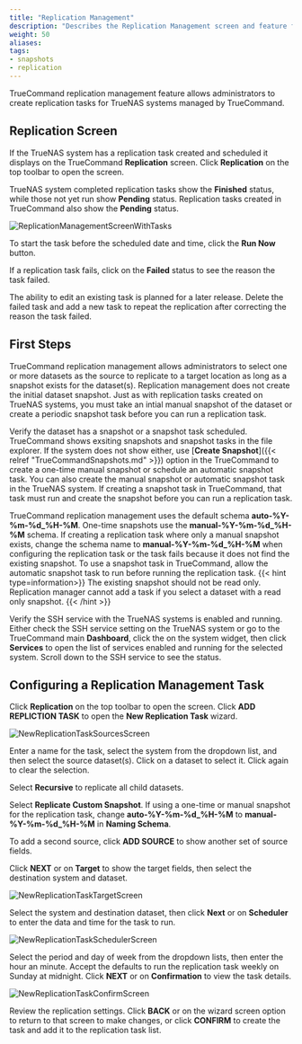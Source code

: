 ```yaml
---
title: "Replication Management"
description: "Describes the Replication Management screen and feature for creating tasks and viewing replication tasks in NAS systems."
weight: 50
aliases:
tags:
- snapshots
- replication
---
```


TrueCommand replication management feature allows administrators to create replication tasks for TrueNAS systems managed by TrueCommand. 

## Replication Screen
If the TrueNAS system has a replication task created and scheduled it displays on the TrueCommand **Replication** screen. 
Click **Replication** on the top toolbar to open the screen.

TrueNAS system completed replication tasks show the **Finished** status, while those not yet run show **Pending** status. 
Replication tasks created in TrueCommand also show the **Pending** status.

![ReplicationManagementScreenWithTasks](/images/TrueCommand/Replication/ReplicationManagementScreenWithTasks.png "Replication Management Screen")

To start the task before the scheduled date and time, click the <span class="iconify" data-icon="mdi:play"></span> **Run Now** button.

If a replication task fails, click on the **Failed** status to see the reason the task failed.

The ability to edit an existing task is planned for a later release. 
Delete the failed task and add a new task to repeat the replication after correcting the reason the task failed.

## First Steps
TrueCommand replication management allows administrators to select one or more datasets as the source to replicate to a target location as long as a snapshot exists for the dataset(s). 
Replication management does not create the initial dataset snapshot. 
Just as with replication tasks created on TrueNAS systems, you must take an intial manual snapshot of the dataset or create a periodic snapshot task before you can run a replication task. 

Verify the dataset has a snapshot or a snapshot task scheduled. 
TrueCommand shows exsiting snapshots and snapshot tasks in the file explorer. 
If the system does not show either, use [**Create Snapshot**]({{< relref "TrueCommandSnapshots.md" >}}) option in the TrueCommand to create a one-time manual snapshot or schedule an automatic snapshot task. You can also create the manual snapshot or automatic snapshot task in the TrueNAS system.
If creating a snapshot task in TrueCommand, that task must run and create the snapshot before you can run a replication task.

TrueCommand replication management uses the default schema **auto-%Y-%m-%d_%H-%M**. 
One-time snapshots use the **manual-%Y-%m-%d_%H-%M** schema. 
If creating a replication task where only a manual snapshot exists, change the schema name to **manual-%Y-%m-%d_%H-%M** when configuring the replication task or the task fails because it does not find the existing snapshot. 
To use a snapshot task in TrueCommand, allow the automatic snapshot task to run before running the replication task.
{{< hint type=information>}}
The existing snapshot should not be read only. Replication manager cannot add a task if you select a dataset with a read only snapshot.
{{< /hint >}} 

Verify the SSH service with the TrueNAS systems is enabled and running. 
Either check the SSH service setting on the TrueNAS system or go to the TrueCommand main **Dashboard**, click the <span class="iconify" data-icon="ic:round-more-vert"></span> on the system widget, then click **Services** to open the list of services enabled and running for the selected system. Scroll down to the SSH service to see the status.

## Configuring a Replication Management Task
Click **Replication** on the top toolbar to open the screen. 
Click **ADD REPLICTION TASK** to open the **New Replication Task** wizard.

![NewReplicationTaskSourcesScreen](/images/TrueCommand/Replication/NewReplicationTaskSourcesScreen.png "New Replication Task Sources")

Enter a name for the task, select the system from the dropdown list, and then select the source dataset(s). 
Click on a dataset to select it. Click again to clear the selection.

Select **Recursive** to replicate all child datasets.

Select **Replicate Custom Snapshot**. 
If using a one-time or manual snapshot for the replication task, change **auto-%Y-%m-%d_%H-%M** to **manual-%Y-%m-%d_%H-%M** in **Naming Schema**.

To add a second source, click **ADD SOURCE** to show another set of source fields.

Click **NEXT** or on **Target** to show the target fields, then select the destination system and dataset.

![NewReplicationTaskTargetScreen](/images/TrueCommand/Replication/NewReplicationTaskTargetScreen.png "New Replication Task Target")

Select the system and destination dataset, then click **Next** or on **Scheduler** to enter the data and time for the task to run.

![NewReplicationTaskSchedulerScreen](/images/TrueCommand/Replication/NewReplicationTaskSchedulerScreen.png "New Replication Task Scheduler")

Select the period and day of week from the dropdown lists, then enter the hour an minute. Accept the defaults to run the replication task weekly on Sunday at midnight.
Click **NEXT** or on **Confirmation** to view the task details. 

![NewReplicationTaskConfirmScreen](/images/TrueCommand/Replication/NewReplicationTaskConfirmScreen.png "New Replication Task Confirmation")

Review the replication settings. 
Click **BACK** or on the wizard screen option to return to that screen to make changes, or click **CONFIRM** to create the task and add it to the replication task list.

